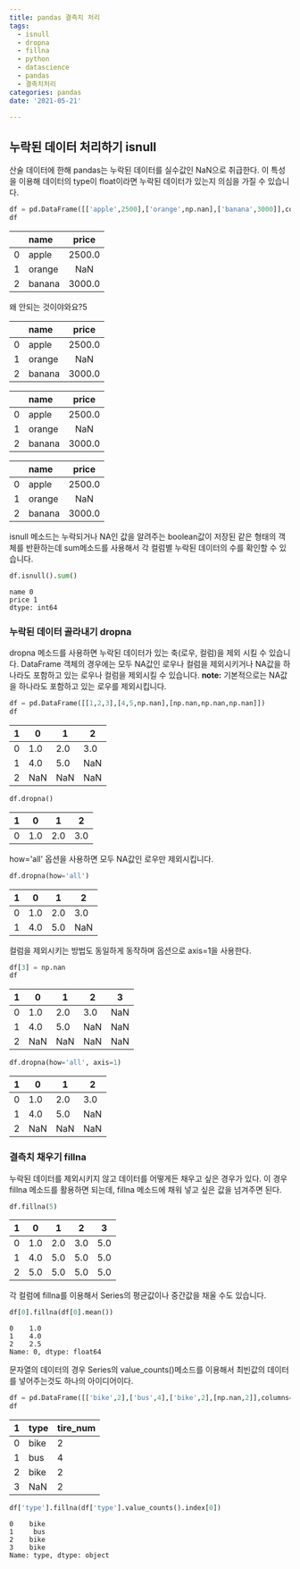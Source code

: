 ```yaml
---
title: pandas 결측치 처리
tags: 
  - isnull
  - dropna
  - fillna
  - python
  - datascience
  - pandas
  - 결측치처리
categories: pandas
date: '2021-05-21'

---
```


## 누락된 데이터 처리하기 isnull
산술 데이터에 한해 pandas는 누락된 데이터를 실수값인 NaN으로 취급한다. 이 특성을 이용해 데이터의 type이 float이라면 누락된 데이터가 있는지 의심을 가질 수 있습니다.
```python
df = pd.DataFrame([['apple',2500],['orange',np.nan],['banana',3000]],columns=['name','price'])
df
```

|                 | name         | price           |
|-----------------|:-------------|:---------------:|
| 0               | apple        | 2500.0          |
|1                | orange       | NaN             |
|2                | banana       | 3000.0          |

왜 안되는 것이야와요?5

|                 | name         | price           | 
|-----------------|:-------------|:---------------:|
| 0               | apple        | 2500.0          |
|1                | orange       | NaN             |
|2                | banana       | 3000.0          |

|                 | name         | price           | 
|-----------------|:-------------|:---------------:|
| 0               | apple        | 2500.0          |
|1                | orange       | NaN             |
|2                | banana       | 3000.0          |

|                 | name         | price           |
|-----------------|:-------------|:---------------:|
| 0               | apple        | 2500.0          |
|1                | orange       | NaN             |
|2                | banana       | 3000.0          |

isnull 메소드는 누락되거나 NA인 값을 알려주는 boolean값이 저장된 같은 형태의 객체를 반환하는데 sum메소드를 사용해서 각 컬럼별 누락된 데이터의 수를 확인할 수 있습니다.

```python
df.isnull().sum()
```
```
name 0
price 1
dtype: int64
```


### 누락된 데이터 골라내기 dropna
dropna 메소드를 사용하면 누락된 데이터가 있는 축(로우, 컬럼)을 제외 시킬 수 있습니다. DataFrame 객체의 경우에는 모두 NA값인 로우나 컬럼을 제외시키거나 NA값을 하나라도 포함하고 있는 로우나 컬럼을 제외시킬 수 있습니다. 
**note:** 기본적으로는 NA값을 하나라도 포함하고 있는 로우를 제외시킵니다.

```python
df = pd.DataFrame([[1,2,3],[4,5,np.nan],[np.nan,np.nan,np.nan]])
df
```
| 1  | 0     | 1     | 2
|-- |--     |--     |--   
| 0 | 1.0   | 2.0   | 3.0
| 1 | 4.0   | 5.0   | NaN
| 2 | NaN   | NaN   | NaN

```python
df.dropna()
```
|  1 | 0     | 1     | 2
|-- |--     |--     |--   
| 0 | 1.0   | 2.0   | 3.0

how='all' 옵션을 사용하면 모두 NA값인 로우만 제외시킵니다.
```python
df.dropna(how='all')
```
| 1  | 0     | 1     | 2
|-- |--     |--     |--   
| 0 | 1.0   | 2.0   | 3.0
| 1 | 4.0   | 5.0   | NaN

컬럼을 제외시키는 방법도 동일하게 동작하며 옵션으로 axis=1을 사용한다.
```python
df[3] = np.nan
df
```
| 1  | 0     | 1     | 2   |3
|-- |--     |--     |--   |--
| 0 | 1.0   | 2.0   | 3.0 | NaN
| 1 | 4.0   | 5.0   | NaN | NaN
| 2 | NaN   | NaN   | NaN | NaN
```python
df.dropna(how='all', axis=1)
```
| 1  | 0     | 1     | 2
|-- |--     |--     |--   
| 0 | 1.0   | 2.0   | 3.0
| 1 | 4.0   | 5.0   | NaN
| 2 | NaN   | NaN   | NaN

### 결측치 채우기 fillna
누락된 데이터를 제외시키지 않고 데이터를 어떻게든 채우고 싶은 경우가 있다. 이 경우 fillna 메소드를 활용하면 되는데, fillna 메소드에 채워 넣고 싶은 값을 넘겨주면 된다.
```python
df.fillna(5)
```
|1   | 0     | 1     | 2   |3
|-- |--     |--     |--   |--
| 0 | 1.0   | 2.0   | 3.0 | 5.0
| 1 | 4.0   | 5.0   | 5.0 | 5.0
| 2 | 5.0   | 5.0   | 5.0 | 5.0

각 컬럼에 fillna를 이용해서 Series의 평균값이나 중간값을 채울 수도 있습니다.
```python
df[0].fillna(df[0].mean())
```
```
0    1.0
1    4.0
2    2.5
Name: 0, dtype: float64
```
문자열의 데이터의 경우 Series의 value_counts()메소드를 이용해서 최빈값의 데이터를 넣어주는것도 하나의 아이디어이다.
```python
df = pd.DataFrame([['bike',2],['bus',4],['bike',2],[np.nan,2]],columns=['type','tire_num'])
df
```
| 1  |type  |tire_num|
|-- |--    |--      |
| 0 | bike | 2      |
| 1 | bus  | 4      |
| 2 | bike | 2      |
| 3 | NaN  | 2      |

```python
df['type'].fillna(df['type'].value_counts().index[0])
```
```
0    bike
1     bus
2    bike
3    bike
Name: type, dtype: object
```
